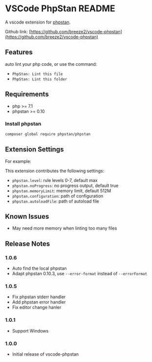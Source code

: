 # VSCode PhpStan README

A vscode extension for [phpstan](https://github.com/phpstan/phpstan).

Github link: [https://github.com/breeze2/vscode-phpstan](https://github.com/breeze2/vscode-phpstan)

## Features

auto lint your php code, or use the command:

* `PhpStan: Lint this file`
* `PhpStan: Lint this folder`

## Requirements

* php >= 7.1
* phpstan >= 0.10

### Install phpstan

```bash
composer global require phpstan/phpstan
```

## Extension Settings

For example:

This extension contributes the following settings:

* `phpstan.level`: rule levels 0-7, default max
* `phpstan.noProgress`: no progress output, default true
* `phpstan.memoryLimit`: memory limit, default 512M
* `phpstan.configuration`: path of configuration
* `phpstan.autoloadFile`: path of autoload file

## Known Issues

* May need more memory when linting too many files

## Release Notes

### 1.0.6
* Auto find the local phpstan
* Adapt phpstan 0.10.3, use `--error-format` instead of `--errorFormat`

### 1.0.5
* Fix phpstan stderr handler
* Add phpstan error handler
* Fix editor change hanler

### 1.0.1
* Support Windows

### 1.0.0
* Initial release of vscode-phpstan

